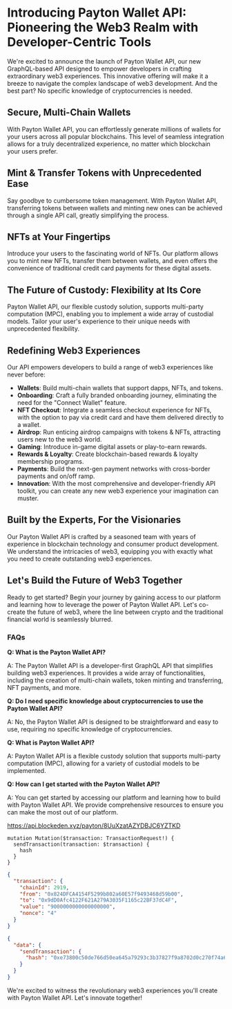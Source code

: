 # **Introducing Payton Wallet API: Pioneering the Web3 Realm with Developer-Centric Tools**

We're excited to announce the launch of Payton Wallet API, our new GraphQL-based API designed to empower developers in crafting extraordinary web3 experiences. This innovative offering will make it a breeze to navigate the complex landscape of web3 development. And the best part? No specific knowledge of cryptocurrencies is needed.

## **Secure, Multi-Chain Wallets**

With Payton Wallet API, you can effortlessly generate millions of wallets for your users across all popular blockchains. This level of seamless integration allows for a truly decentralized experience, no matter which blockchain your users prefer.

## **Mint & Transfer Tokens with Unprecedented Ease**

Say goodbye to cumbersome token management. With Payton Wallet API, transferring tokens between wallets and minting new ones can be achieved through a single API call, greatly simplifying the process.

## **NFTs at Your Fingertips**

Introduce your users to the fascinating world of NFTs. Our platform allows you to mint new NFTs, transfer them between wallets, and even offers the convenience of traditional credit card payments for these digital assets.

## **The Future of Custody: Flexibility at Its Core**

Payton Wallet API, our flexible custody solution, supports multi-party computation (MPC), enabling you to implement a wide array of custodial models. Tailor your user's experience to their unique needs with unprecedented flexibility.

## **Redefining Web3 Experiences**

Our API empowers developers to build a range of web3 experiences like never before:

- **Wallets**: Build multi-chain wallets that support dapps, NFTs, and tokens.
- **Onboarding**: Craft a fully branded onboarding journey, eliminating the need for the "Connect Wallet" feature.
- **NFT Checkout**: Integrate a seamless checkout experience for NFTs, with the option to pay via credit card and have them delivered directly to a wallet.
- **Airdrop**: Run enticing airdrop campaigns with tokens & NFTs, attracting users new to the web3 world.
- **Gaming**: Introduce in-game digital assets or play-to-earn rewards.
- **Rewards & Loyalty**: Create blockchain-based rewards & loyalty membership programs.
- **Payments**: Build the next-gen payment networks with cross-border payments and on/off ramp.
- **Innovation**: With the most comprehensive and developer-friendly API toolkit, you can create any new web3 experience your imagination can muster.

## **Built by the Experts, For the Visionaries**

Our Payton Wallet API is crafted by a seasoned team with years of experience in blockchain technology and consumer product development. We understand the intricacies of web3, equipping you with exactly what you need to create outstanding web3 experiences.

## **Let's Build the Future of Web3 Together**

Ready to get started? Begin your journey by gaining access to our platform and learning how to leverage the power of Payton Wallet API. Let's co-create the future of web3, where the line between crypto and the traditional financial world is seamlessly blurred.

### **FAQs**

**Q: What is the Payton Wallet API?**

A: The Payton Wallet API is a developer-first GraphQL API that simplifies building web3 experiences. It provides a wide array of functionalities, including the creation of multi-chain wallets, token minting and transferring, NFT payments, and more.

**Q: Do I need specific knowledge about cryptocurrencies to use the Payton Wallet API?**

A: No, the Payton Wallet API is designed to be straightforward and easy to use, requiring no specific knowledge of cryptocurrencies.

**Q: What is Payton Wallet API?**

A: Payton Wallet API is a flexible custody solution that supports multi-party computation (MPC), allowing for a variety of custodial models to be implemented.

**Q: How can I get started with the Payton Wallet API?**

A: You can get started by accessing our platform and learning how to build with Payton Wallet API. We provide comprehensive resources to ensure you can make the most out of our platform.


https://api.blockeden.xyz/payton/8UuXzatAZYDBJC6YZTKD

```gql
mutation Mutation($transaction: TransactionRequest!) {
  sendTransaction(transaction: $transaction) {
    hash
  }
}
```

```json
{
  "transaction": {
    "chainId": 2919,
    "from": "0x824DFCA4154F5299b802a60E57f9493468d59b00",
    "to": "0x9dD0Afc4122F621A279A3035F1165c22BF37dC4F",
    "value": "9000000000000000000",
    "nonce": "4"
  }
}
```



```json
{
  "data": {
    "sendTransaction": {
      "hash": "0xe73800c50de766d50ea645a79293c3b37827f9a8702d0c270f74a6c8d453bcac"
    }
  }
}
```







We're excited to witness the revolutionary web3 experiences you'll create with Payton Wallet API. Let's innovate together!
